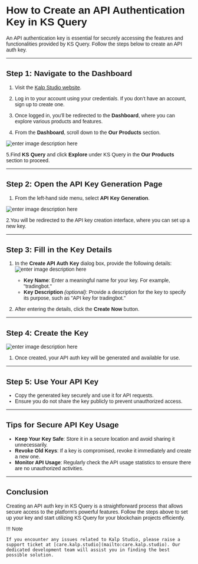 <style>  body { font-family: "Source Sans 3", sans-serif!important; }</style>

<link  href="https://fonts.googleapis.com/css2?family=Source+Sans+3:ital,wght@0,200..900;1,200..900&display=swap"  rel="stylesheet">  <link  rel="stylesheet"  href="https://fonts.googleapis.com/icon?family=Material+Icons">

# How to Create an API Authentication Key in KS Query

An API authentication key is essential for securely accessing the features and functionalities provided by KS Query. Follow the steps below to create an API auth key.

---

## Step 1: Navigate to the Dashboard

1. Visit the [Kalp Studio website](https://accounts.kalp.studio/login).

2. Log in to your account using your credentials. If you don’t have an account, sign up to create one.

3. Once logged in, you’ll be redirected to the **Dashboard**, where you can explore various products and features.

4. From the **Dashboard**, scroll down to the **Our Products** section.

![enter image description here](https://docs-images-kalp-studio.s3.ap-south-1.amazonaws.com/KS+Query/11.png)

5.Find **KS Query** and click **Explore** under KS Query in the **Our Products** section to proceed.

---

## Step 2: Open the API Key Generation Page
1. From the left-hand side menu, select **API Key Generation**.

![enter image description here](https://docs-images-kalp-studio.s3.ap-south-1.amazonaws.com/KS+Query/21.png)

2.You will be redirected to the API key creation interface, where you can set up a new key.

---

## Step 3: Fill in the Key Details

1. In the **Create API Auth Key** dialog box, provide the following details:
![enter image description here](https://docs-images-kalp-studio.s3.ap-south-1.amazonaws.com/KS+Query/22.png)

   - **Key Name**: Enter a meaningful name for your key. For example, "tradingbot."
   - **Key Description** *(optional)*: Provide a description for the key to specify its purpose, such as "API key for tradingbot."

2. After entering the details, click the **Create Now** button.

---

## Step 4: Create the Key



![enter image description here](https://docs-images-kalp-studio.s3.ap-south-1.amazonaws.com/KS+Query/23.png)

1. Once created, your API auth key will be generated and available for use.

---

## Step 5: Use Your API Key

- Copy the generated key securely and use it for API requests.
- Ensure you do not share the key publicly to prevent unauthorized access.

---

##  Tips for Secure API Key Usage
- **Keep Your Key Safe**: Store it in a secure location and avoid sharing it unnecessarily.
- **Revoke Old Keys**: If a key is compromised, revoke it immediately and create a new one.
- **Monitor API Usage**: Regularly check the API usage statistics to ensure there are no unauthorized activities.

---

## Conclusion
Creating an API auth key in KS Query is a straightforward process that allows secure access to the platform's powerful features. Follow the steps above to set up your key and start utilizing KS Query for your blockchain projects efficiently.

!!! Note

    If you encounter any issues related to Kalp Studio, please raise a support ticket at [care.kalp.studio](mailto:care.kalp.studio). Our dedicated development team will assist you in finding the best possible solution.